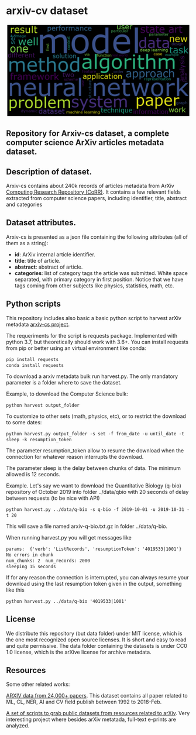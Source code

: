 # arxiv-cv dataset

![alt text](images/dataset_image.png)


## Repository for Arxiv-cs dataset, a complete computer science ArXiv articles metadata dataset.

## Description of dataset.

Arxiv-cs contains about 240k records of articles metadata from ArXiv [Computing Research Repository (CoRR)](https://arxiv.org/corr). It contains a few relevant fields extracted from computer science papers, including identifier, title, abstract and categories

## Dataset attributes.

Arxiv-cs is presented as a json file containing the following attributes (all of them as a string):

* **id**: ArXiv internal article identifier.
* **title**: title of article.
* **abstract**: abstract of article.
* **categories**: list of category tags the article was submitted. White space separated, with primary category in first position. Notice that we have tags coming from other subjects like physics, statistics, math, etc.

## Python scripts

This repository includes also basic a basic python script to harvest arXiv metadata [arxiv-cs project](archiv_cs/).

The requeriments for the script is requests package. Implemented with python 3.7, but theoretically should work with 3.6+. You can install requests from pip or better using an virtual environment like conda:

    pip install requests
    conda install requests

To download a arxiv metadata bulk run harvest.py. The only mandatory parameter is a folder where to save the dataset.

Example, to download the Computer Science bulk:

    python harvest output_folder

To customize to other sets (math, physics, etc), or to restrict the download to some dates:

    python harvest.py output_folder -s set -f from_date -u until_date -t sleep -k resumption_token
    
The parameter resumption_token allow to resume the download when the connection for whatever reason interrupts the download.

The parameter sleep is the delay between chunks of data. The minimum allowed is 12 seconds.

Example. Let's say we want to download the Quantitative Biology (q-bio) repository of October 2019 into folder ../data/qbio with 20 seconds of delay between requests (to be nice with API)

    python harvest.py ../data/q-bio -s q-bio -f 2019-10-01 -u 2019-10-31 -t 20  

This will save a file named arxiv-q-bio.txt.gz in folder ../data/q-bio. 

When running harvest.py you will get messages like

    params:  {'verb': 'ListRecords', 'resumptionToken': '4019533|1001'}
    No errors in chunk
    num_chunks: 2  num_records: 2000
    sleeping 15 seconds

If for any reason the connection is interrupted, you can always resume your download using the last resumption token given in the output, something like this

    python harvest.py ../data/q-bio '4019533|1001'

## License

We distribute this repository (but data folder) under MIT license, which is the one most recognized open source licenses. It is short and easy to read and quite permissive. 
The data folder containing the datasets is under CC0 1.0 license, which is the arXive license for archive metadata.

## Resources

Some other related works:

[ARXIV data from 24,000+ papers](https://www.kaggle.com/neelshah18/arxivdataset). This dataset contains all paper related to ML, CL, NER, AI and CV field publish between 1992 to 2018-Feb.

[A set of scripts to grab public datasets from resources related to arXiv](https://github.com/mattbierbaum/arxiv-public-datasets). Very interesting project where besides arXiv metatada, full-text e-prints are analyzed.
